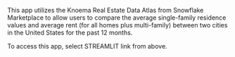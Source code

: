 This app utilizes the Knoema Real Estate Data Atlas from Snowflake Marketplace to allow users to compare the average single-family residence values and average rent (for all homes plus multi-family) between two cities in the United States for the past 12 months.  

To access this app, select STREAMLIT link from above.